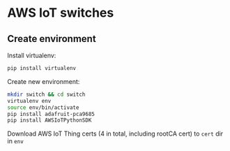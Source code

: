 # AWS IoT switches

## Create environment

Install virtualenv:
```bash
pip install virtualenv
```

Create new environment:
```bash
mkdir switch && cd switch
virtualenv env
source env/bin/activate
pip install adafruit-pca9685
pip install AWSIoTPythonSDK
```

Download AWS IoT Thing certs (4 in total, including rootCA cert) to `cert` dir in `env`
